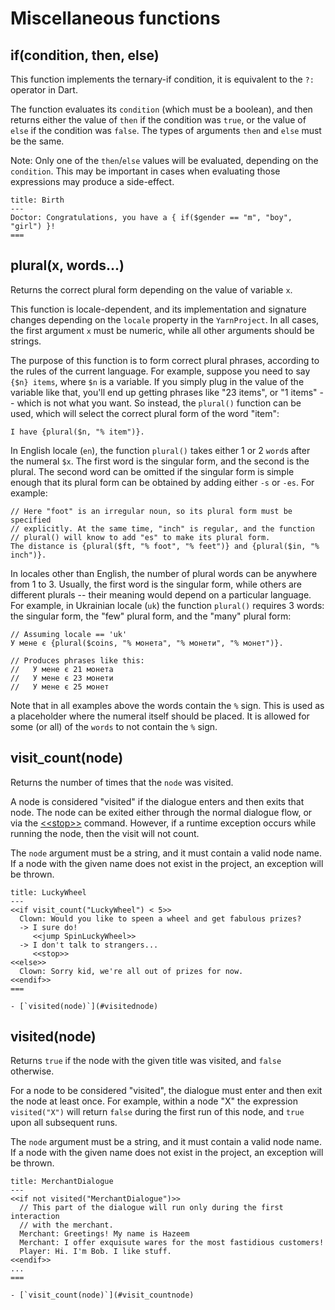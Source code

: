 # Miscellaneous functions


## if(condition, then, else)

This function implements the ternary-if condition, it is equivalent to the `?:` operator in Dart.

The function evaluates its `condition` (which must be a boolean), and then returns either the value
of `then` if the condition was `true`, or the value of `else` if the condition was `false`. The
types of arguments `then` and `else` must be the same.

Note: Only one of the `then`/`else` values will be evaluated, depending on the `condition`. This
may be important in cases when evaluating those expressions may produce a side-effect.

```yarn
title: Birth
---
Doctor: Congratulations, you have a { if($gender == "m", "boy", "girl") }!
===
```


## plural(x, words...)

Returns the correct plural form depending on the value of variable `x`.

This function is locale-dependent, and its implementation and signature changes depending on the
`locale` property in the `YarnProject`. In all cases, the first argument `x` must be numeric,
while all other arguments should be strings.

The purpose of this function is to form correct plural phrases, according to the rules of the
current language. For example, suppose you need to say `{$n} items`, where `$n` is a variable. If
you simply plug in the value of the variable like that, you'll end up getting phrases like
"23 items", or "1 items" -- which is not what you want. So instead, the `plural()` function can be
used, which will select the correct plural form of the word "item":

```yarn
I have {plural($n, "% item")}.
```

In English locale (`en`), the function `plural()` takes either 1 or 2 `word`s after the numeral
`$x`. The first word is the singular form, and the second is the plural. The second word can be
omitted if the singular form is simple enough that its plural form can be obtained by adding either
`-s` or `-es`. For example:

```yarn
// Here "foot" is an irregular noun, so its plural form must be specified
// explicitly. At the same time, "inch" is regular, and the function
// plural() will know to add "es" to make its plural form.
The distance is {plural($ft, "% foot", "% feet")} and {plural($in, "% inch")}.
```

In locales other than English, the number of plural words can be anywhere from 1 to 3. Usually,
the first word is the singular form, while others are different plurals -- their meaning would
depend on a particular language. For example, in Ukrainian locale (`uk`) the function `plural()`
requires 3 words: the singular form, the "few" plural form, and the "many" plural form:

```yarn
// Assuming locale == 'uk'
У мене є {plural($coins, "% монета", "% монети", "% монет")}.

// Produces phrases like this:
//   У мене є 21 монета
//   У мене є 23 монети
//   У мене є 25 монет
```

Note that in all examples above the words contain the `%` sign. This is used as a placeholder where
the numeral itself should be placed. It is allowed for some (or all) of the `words` to not contain
the `%` sign.


## visit_count(node)

Returns the number of times that the `node` was visited.

A node is considered "visited" if the dialogue enters and then exits that node. The node can be
exited either through the normal dialogue flow, or via the [\<\<stop\>\>] command. However, if a
runtime exception occurs while running the node, then the visit will not count.

The `node` argument must be a string, and it must contain a valid node name. If a node with the
given name does not exist in the project, an exception will be thrown.

```yarn
title: LuckyWheel
---
<<if visit_count("LuckyWheel") < 5>>
  Clown: Would you like to speen a wheel and get fabulous prizes?
  -> I sure do!
     <<jump SpinLuckyWheel>>
  -> I don't talk to strangers...
     <<stop>>
<<else>>
  Clown: Sorry kid, we're all out of prizes for now.
<<endif>>
===
```

```{seealso}
- [`visited(node)`](#visitednode)
```


## visited(node)

Returns `true` if the node with the given title was visited, and `false` otherwise.

For a node to be considered "visited", the dialogue must enter and then exit the node at least
once. For example, within a node "X" the expression `visited("X")` will return `false` during the
first run of this node, and `true` upon all subsequent runs.

The `node` argument must be a string, and it must contain a valid node name. If a node with the
given name does not exist in the project, an exception will be thrown.

```yarn
title: MerchantDialogue
---
<<if not visited("MerchantDialogue")>>
  // This part of the dialogue will run only during the first interaction
  // with the merchant.
  Merchant: Greetings! My name is Hazeem
  Merchant: I offer exquisute wares for the most fastidious customers!
  Player: Hi. I'm Bob. I like stuff.
<<endif>>
...
===
```

```{seealso}
- [`visit_count(node)`](#visit_countnode)
```


[\<\<stop\>\>]: ../../commands/stop.md
